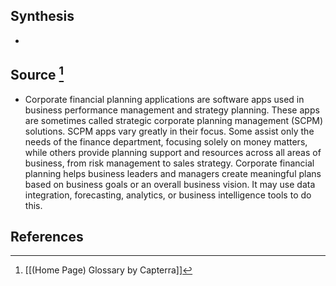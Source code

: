 ## Synthesis
- 
## Source [^1]
- Corporate financial planning applications are software apps used in business performance management and strategy planning. These apps are sometimes called strategic corporate planning management (SCPM) solutions. SCPM apps vary greatly in their focus. Some assist only the needs of the finance department, focusing solely on money matters, while others provide planning support and resources across all areas of business, from risk management to sales strategy. Corporate financial planning helps business leaders and managers create meaningful plans based on business goals or an overall business vision. It may use data integration, forecasting, analytics, or business intelligence tools to do this.
## References

[^1]: [[(Home Page) Glossary by Capterra]]